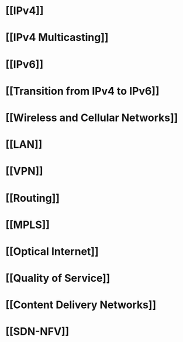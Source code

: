 # [[IPv4]]

# [[IPv4 Multicasting]]

# [[IPv6]]

# [[Transition from IPv4 to IPv6]]

# [[Wireless and Cellular Networks]]

# [[LAN]]

# [[VPN]]

# [[Routing]]

# [[MPLS]]

# [[Optical Internet]]

# [[Quality of Service]]

# [[Content Delivery Networks]]

# [[SDN-NFV]]
